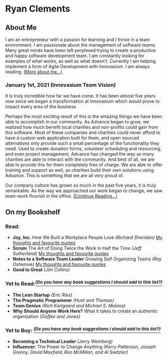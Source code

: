 # Ryan Clements
## About Me

I am an entrepreneur with a passion for learning and I thrive in a team environment. I am passionate about the management of software teams. Many great minds have been left perplexed trying to create a productive and happy software development team. I am constantly looking for examples of what works, as well as what doesn't. Currently I am helping implement a form of Agile Development with Innovasium. I am always reading. [(More about me...)](aboutme.md)

### January 1st, 2021 (Innovasium Team Vision)
It is truly incredible how far we have come. It has been almost five years now since we began a transformation at Innovasium which would prove to impact every area of the business. 

Perhaps the most exciting result of this is the amazing things we have been able to accomplish in our community. As Advance began to grow, we realized how much benefit local charities and non-profits could gain from this software. Most of these companies and charities could never afford to have a custom web application built for them, and open sourced alternatives only provide such a small percentage of the functionality they need. Used to create donation forms, volunteer scheduling and resourcing, and even project management, Advance has changed the way so many charities are able to interact with the community. And best of all, we are able to provide this for them completely free of charge. We are able to offer training and support as well, as charities build their own solutions using Advance. This is something that we are all very proud of.

Our company culture has grown so much in the past five years, it is truly remarkable. As the way we approached our work began to change, we saw team-work flourish in the office. [(Continue Reading...)](2021.md)

## On my Bookshelf
### Read:
- **Joy, Inc.** How We Built a Workplace People Love *(Richard Sheridan)* [My thoughts and favourite quotes](books/joyinc.md)
- **Scrum** The Art of Doing Twice the Work in Half the Time *(Jeff Sutherland)* [My thoughts and favourite quotes](books/scrum.md)
- **Notes to a Software Team Leader** Growing Self Organizing Teams *(Roy Osherove)* [My thoughts and favourite quotes](books/notestoasoftwareteamleader.md)
- **Good to Great** *(Jim Collins)*

### Yet to Read:[*<sup>(Do you have any book suggestions I should add to this list?)</sup>*](https://github.com/Roar1827/Ryan-Clements/issues/new?title=Book%20Suggestion:%20{Title%20Here}&body=The%20reason%20I%20think%20you%20would%20benefit%20from%20this%20book%20is-)
- **The Lean Startup** *(Eric Ries)*
- **The Pragmatic Programmer** *(Hunt and Thomas)*
- **Team Genius** *(Rich Karlgaard and Michael S. Malone)*
- **Why Should Anyone Work Here?** What it takes to create an authentic organization *(Goffee and Jones)*

### Yet to Buy: [*<sup>(Do you have any book suggestions I should add to this list?)</sup>*](https://github.com/Roar1827/Ryan-Clements/issues/new?title=Book%20Suggestion:%20{Title%20Here}&body=The%20reason%20I%20think%20you%20would%20benefit%20from%20this%20book%20is-)
- **Becoming a Technical Leader** *(Jerry Weinberg)*
- **Influencer**: The Power to Change Anything *(Kerry Patterson, Joseph Grenny, David Maxfield, Ron McMillan, and Al Switzler)*
